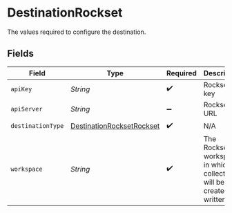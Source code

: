 # DestinationRockset

The values required to configure the destination.


## Fields

| Field                                                                         | Type                                                                          | Required                                                                      | Description                                                                   | Example                                                                       |
| ----------------------------------------------------------------------------- | ----------------------------------------------------------------------------- | ----------------------------------------------------------------------------- | ----------------------------------------------------------------------------- | ----------------------------------------------------------------------------- |
| `apiKey`                                                                      | *String*                                                                      | :heavy_check_mark:                                                            | Rockset api key                                                               |                                                                               |
| `apiServer`                                                                   | *String*                                                                      | :heavy_minus_sign:                                                            | Rockset api URL                                                               |                                                                               |
| `destinationType`                                                             | [DestinationRocksetRockset](../../models/shared/DestinationRocksetRockset.md) | :heavy_check_mark:                                                            | N/A                                                                           |                                                                               |
| `workspace`                                                                   | *String*                                                                      | :heavy_check_mark:                                                            | The Rockset workspace in which collections will be created + written to.      | commons                                                                       |